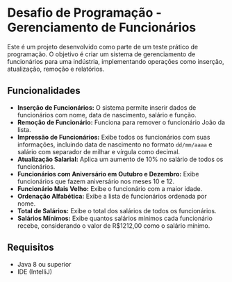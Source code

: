 # Desafio de Programação - Gerenciamento de Funcionários

Este é um projeto desenvolvido como parte de um teste prático de programação. O objetivo é criar um sistema de gerenciamento de funcionários para uma indústria, implementando operações como inserção, atualização, remoção e relatórios.

## Funcionalidades

- **Inserção de Funcionários:** O sistema permite inserir dados de funcionários com nome, data de nascimento, salário e função.
- **Remoção de Funcionário:** Funciona para remover o funcionário João da lista.
- **Impressão de Funcionários:** Exibe todos os funcionários com suas informações, incluindo data de nascimento no formato `dd/mm/aaaa` e salário com separador de milhar e vírgula como decimal.
- **Atualização Salarial:** Aplica um aumento de 10% no salário de todos os funcionários.
- **Funcionários com Aniversário em Outubro e Dezembro:** Exibe funcionários que fazem aniversário nos meses 10 e 12.
- **Funcionário Mais Velho:** Exibe o funcionário com a maior idade.
- **Ordenação Alfabética:** Exibe a lista de funcionários ordenada por nome.
- **Total de Salários:** Exibe o total dos salários de todos os funcionários.
- **Salários Mínimos:** Exibe quantos salários mínimos cada funcionário recebe, considerando o valor de R$1212,00 como o salário mínimo.

## Requisitos

- Java 8 ou superior
- IDE (IntelliJ)

